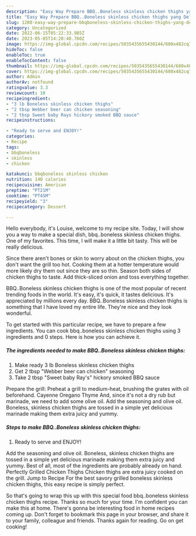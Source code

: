 ```yaml
---
description: "Easy Way Prepare BBQ..Boneless skinless chicken thighs yang Delicious"
title: "Easy Way Prepare BBQ..Boneless skinless chicken thighs yang Delicious"
slug: 1208-easy-way-prepare-bbqboneless-skinless-chicken-thighs-yang-delicious
category: Uncategorized
date: 2022-06-15T05:22:33.985Z
date: 2023-05-05T14:28:48.760Z
image: https://img-global.cpcdn.com/recipes/5035435655430144/680x482cq70/bbqboneless-skinless-chicken-thighs-recipe-main-photo.jpg
hideToc: false
enableToc: true
enableTocContent: false
thumbnail: https://img-global.cpcdn.com/recipes/5035435655430144/680x482cq70/bbqboneless-skinless-chicken-thighs-recipe-main-photo.jpg
cover: https://img-global.cpcdn.com/recipes/5035435655430144/680x482cq70/bbqboneless-skinless-chicken-thighs-recipe-main-photo.jpg
author: Admin
authorAv: notfound
ratingvalue: 3.3
reviewcount: 10
recipeingredient:
- "3 lb Boneless skinless chicken thighs"
- "2 tbsp Webber beer can chicken seasoning"
- "2 tbsp Sweet baby Rays hickory smoked BBQ sauce"
recipeinstructions:

- "Ready to serve and ENJOY!"
categories:
- Recipe
tags:
- bbqboneless
- skinless
- chicken

katakunci: bbqboneless skinless chicken 
nutrition: 140 calories
recipecuisine: American
preptime: "PT21M"
cooktime: "PT45M"
recipeyield: "3"
recipecategory: Dessert

---
```



Hello everybody, it's Louise, welcome to my recipe site. Today, I will show you a way to make a special dish, bbq..boneless skinless chicken thighs. One of my favorites. This time, I will make it a little bit tasty. This will be really delicious.

Since there aren&#39;t bones or skin to worry about on the chicken thighs, you don&#39;t want the grill too hot. Cooking them at a hotter temperature would more likely dry them out since they are so thin. Season both sides of chicken thighs to taste. Add thick-sliced onion and toss everything together.

BBQ..Boneless skinless chicken thighs is one of the most popular of recent trending foods in the world. It's easy, it's quick, it tastes delicious. It's appreciated by millions every day. BBQ..Boneless skinless chicken thighs is something that I have loved my entire life. They're nice and they look wonderful.


To get started with this particular recipe, we have to prepare a few ingredients. You can cook bbq..boneless skinless chicken thighs using 3 ingredients and 0 steps. Here is how you can achieve it.

<!--inarticleads1-->

##### The ingredients needed to make BBQ..Boneless skinless chicken thighs:

1. Make ready 3 lb Boneless skinless chicken thighs
1. Get 2 tbsp &#34;Webber beer can chicken&#34; seasoning
1. Take 2 tbsp &#34;Sweet baby Ray&#39;s&#34; hickory smoked BBQ sauce


Prepare the grill: Preheat a grill to medium-heat, brushing the grates with oil beforehand. Cayenne Oregano Thyme And, since it&#39;s not a dry rub but marinade, we need to add some olive oil. Add the seasoning and olive oil. Boneless, skinless chicken thighs are tossed in a simple yet delicious marinade making them extra juicy and yummy. 

<!--inarticleads2-->

##### Steps to make BBQ..Boneless skinless chicken thighs:


1. Ready to serve and ENJOY!

Add the seasoning and olive oil. Boneless, skinless chicken thighs are tossed in a simple yet delicious marinade making them extra juicy and yummy. Best of all, most of the ingredients are probably already on hand. Perfectly Grilled Chicken Thighs Chicken thighs are extra juicy cooked on the grill. Jump to Recipe For the best savory grilled boneless skinless chicken thighs, this easy recipe is simply perfect. 

So that's going to wrap this up with this special food bbq..boneless skinless chicken thighs recipe. Thanks so much for your time. I'm confident you can make this at home. There's gonna be interesting food in home recipes coming up. Don't forget to bookmark this page in your browser, and share it to your family, colleague and friends. Thanks again for reading. Go on get cooking!
